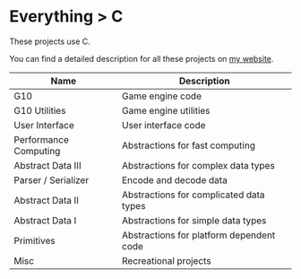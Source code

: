 # Everything > C

These projects use C.

You can find a detailed description for all these projects on [my website](https://g10.app/status/).

| Name                  | Description                              | 
|-----------------------|------------------------------------------|
| G10                   | Game engine code                         |
| G10 Utilities         | Game engine utilities                    |
| User Interface        | User interface code                      |
| Performance Computing | Abstractions for fast computing          |
| Abstract Data III     | Abstractions for complex data types      |
| Parser / Serializer   | Encode and decode data                   |
| Abstract Data II      | Abstractions for complicated data types  |
| Abstract Data I       | Abstractions for simple data types       |
| Primitives            | Abstractions for platform dependent code |
| Misc                  | Recreational projects                    |
